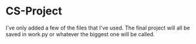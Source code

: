 CS-Project
==========


I've only added a few of the files that I've used.
The final project will all be saved in work.py or whatever the biggest one will be called.
